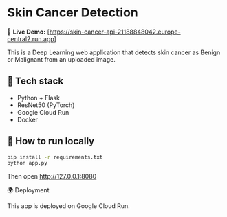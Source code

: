 # Skin Cancer Detection

🌟 **Live Demo:** [https://skin-cancer-api-21188848042.europe-central2.run.app]

This is a Deep Learning web application that detects skin cancer as Benign or Malignant from an uploaded image.

## 🚀 Tech stack
- Python + Flask
- ResNet50 (PyTorch)
- Google Cloud Run
- Docker

## 📝 How to run locally
```bash
pip install -r requirements.txt
python app.py
```

Then open http://127.0.0.1:8080

🌍 Deployment

This app is deployed on Google Cloud Run.
